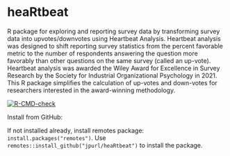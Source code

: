 # heaRtbeat
R package for exploring and reporting survey data by transforming survey data into upvotes/downvotes using Heartbeat Analysis. Heartbeat analysis was designed to shift reporting survey statistics from the percent favorable metric to the number of respondents answering the question more favorably than other questions on the same survey (called an up-vote). Heartbeat analysis was awarded the Wiley Award for Excellence in Survey Research by the Society for Industrial Organizational Psychology in 2021. This R package simplifies the calculation of up-votes and down-votes for researchers interested in the award-winning methodology.

<!-- badges: start -->
[![R-CMD-check](https://github.com/jpurl/heaRtbeat/workflows/R-CMD-check/badge.svg)](https://github.com/jpurl/heaRtbeat/actions)
<!-- badges: end -->

Install from GitHub:

If not installed already, install remotes package: `install.packages("remotes")`.
Use `remotes::install_github("jpurl/heaRtbeat")` to install the package.


